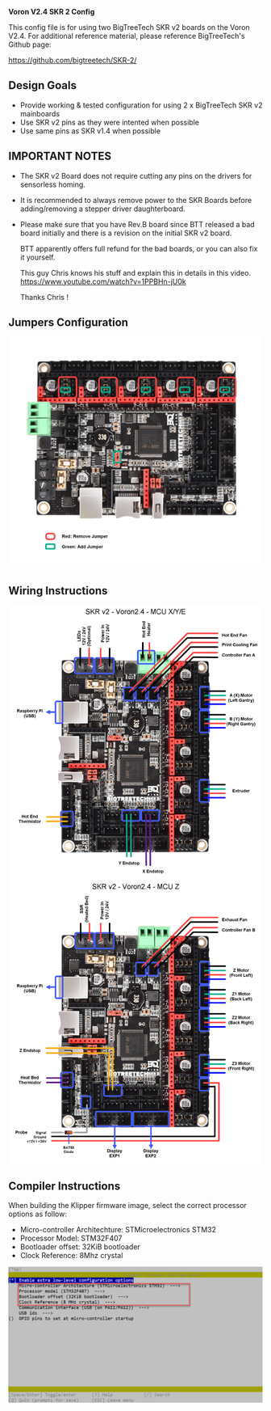 <B>Voron V2.4 SKR 2 Config</b>

This config file is for using two BigTreeTech SKR v2 boards on the Voron V2.4. For additional reference material, please reference BigTreeTech's Github page:

https://github.com/bigtreetech/SKR-2/

## Design Goals ##
* Provide working & tested configuration for using 2 x BigTreeTech SKR v2 mainboards
* Use SKR v2 pins as they were intented when possible
* Use same pins as SKR v1.4 when possible

## IMPORTANT NOTES ##

* The SKR v2 Board does not require cutting any pins on the drivers for sensorless homing.

* It is recommended to always remove power to the SKR Boards before adding/removing a stepper driver daughterboard.

* Please make sure that you have Rev.B board since BTT released a bad board initially and there is a revision on the initial SKR v2 board.

  BTT apparently offers full refund for the bad boards, or you can also fix it yourself.

  This guy Chris knows his stuff and explain this in details in this video.
  https://www.youtube.com/watch?v=1PPBHn-jU0k

  Thanks Chris !

## Jumpers Configuration ##
![SKR2 - MCU X/Y/E Wiring](SKR2-jumpers.jpg)

## Wiring Instructions ##
![SKR2 - MCU X/Y/E Wiring](SKR2-MCUXYE-wiring.jpg)
![SKR2 - MCU X/Y/E Wiring](SKR2-MCUZ-wiring.jpg)

## Compiler Instructions ##

When building the Klipper firmware image, select the correct processor options as follow:
* Micro-controller Architechture: STMicroelectronics STM32
* Processor Model: STM32F407
* Bootloader offset: 32KiB bootloader
* Clock Reference: 8Mhz crystal

![Klipper Build Menuconfig](Klipper-menuconfig.png)

